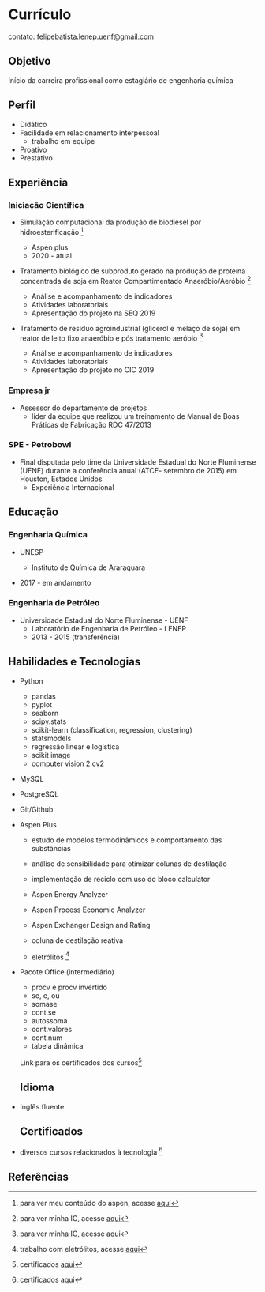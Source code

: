 # Currículo

contato: felipebatista.lenep.uenf@gmail.com

## Objetivo

Início da carreira profissional como estagiário de engenharia química

## Perfil

- Didático
- Facilidade em relacionamento interpessoal 
  - trabalho em equipe
- Proativo
- Prestativo

## Experiência

### Iniciação Científica

- Simulação computacional da produção de biodiesel por hidroesterificação [^1]
  - Aspen plus 
  - 2020 - atual

- Tratamento biológico de subproduto gerado na produção de proteína concentrada de soja em Reator Compartimentado Anaeróbio/Aeróbio [^2]
  - Análise e acompanhamento de indicadores
  - Atividades laboratoriais 
  - Apresentação do projeto na SEQ 2019 
- Tratamento de resíduo agroindustrial (glicerol e melaço de soja) em reator de leito fixo anaeróbio e pós tratamento aeróbio [^3]
  - Análise e acompanhamento de indicadores
  - Atividades laboratoriais 
  - Apresentação do projeto no CIC 2019

### Empresa jr

- Assessor do departamento de projetos 
  - lider da equipe que realizou um treinamento de Manual de Boas Práticas de Fabricação RDC 47/2013

### SPE - Petrobowl 

- Final disputada pelo time da Universidade Estadual do Norte  Fluminense (UENF) durante a conferência anual (ATCE- setembro de 2015) em Houston, Estados Unidos
  - Experiência Internacional



## Educação

### Engenharia Química 

- UNESP
  - Instituto de Química de Araraquara

- 2017 - em andamento

### Engenharia de Petróleo

- Universidade Estadual do Norte Fluminense - UENF
  - Laboratório de Engenharia de Petróleo - LENEP
  - 2013 - 2015 (transferência)

## Habilidades e Tecnologias

- Python
  - pandas
  - pyplot
  - seaborn
  - scipy.stats
  - scikit-learn (classification, regression, clustering)
  - statsmodels
  - regressão linear e logística
  - scikit image
  - computer vision 2 cv2
  
- MySQL

- PostgreSQL

- Git/Github

- Aspen Plus

  - estudo de modelos termodinâmicos e comportamento das substâncias

  - análise de sensibilidade para otimizar colunas de destilação

  - implementação de reciclo com uso do bloco calculator

  - Aspen Energy Analyzer

  - Aspen Process Economic Analyzer

  - Aspen Exchanger Design and Rating

  - coluna de destilação reativa

  - eletrólitos [^4]

    

- Pacote Office (intermediário)

  - procv e procv invertido
  - se, e, ou
  - somase
  - cont.se
  - autossoma
  - cont.valores
  - cont.num
  - tabela dinâmica

  

  Link para os certificados dos cursos[^5]
  

  ## Idioma

- Inglês fluente 

  ## Certificados

- diversos cursos relacionados à tecnologia [^5]



## Referências

[^1]: para ver meu conteúdo do aspen, acesse [aqui](https://github.com/felipekbatista/chemical_engineering-)
[^2]: para ver minha IC, acesse [aqui](https://github.com/felipekbatista/chemical_engineering-/tree/main/environmental_engineering_)
[^3]: para ver minha IC, acesse [aqui](https://github.com/felipekbatista/chemical_engineering-/tree/main/environmental_engineering_)
[^4]: trabalho com eletrólitos, acesse [aqui](https://github.com/felipekbatista/chemical_engineering-/tree/main/aspen_plus/electrolytes)
[^5]: certificados [aqui](https://cursos.alura.com.br/user/felipe-kreft-batista/fullCertificate/c154b59aa49dce0f6e949d11fdc15bb7)











